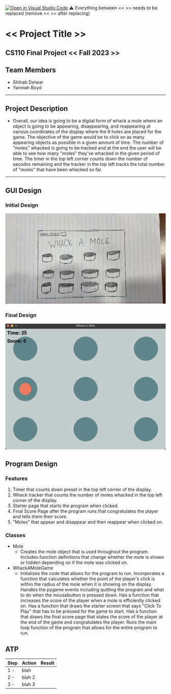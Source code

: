 [![Open in Visual Studio Code](https://classroom.github.com/assets/open-in-vscode-718a45dd9cf7e7f842a935f5ebbe5719a5e09af4491e668f4dbf3b35d5cca122.svg)](https://classroom.github.com/online_ide?assignment_repo_id=12763064&assignment_repo_type=AssignmentRepo)
:warning: Everything between << >> needs to be replaced (remove << >> after replacing)

# << Project Title >>
## CS110 Final Project  << Fall 2023 >>

## Team Members

- Shihab Delwar
- Yanniah Boyd
***

## Project Description

- Overall, our idea is going to be a digital form of whack a mole where an object is going to be appearing, disappearing, and reappearing at various coordinates of the display where the 9 holes are placed for the game. The objective of the game would be to click on as many appearing objects as possible in a given amount of time. The number of "moles" whacked is going to be tracked and at the end the user will be able to see how many "moles" they've whacked in the given period of time. The timer in the top left corner counts down the number of secodns remaining and the tracker in the top left tracks the total number of "moles" that have been whacked so far. 

***    

## GUI Design

### Initial Design

![initial gui](assets/gui.jpg)

### Final Design

![final gui](assets/finalgui.png)

## Program Design

### Features

1. Timer that counts down preset in the top left corner of the display.
2. Whack tracker that counts the number of moles whacked in the top left corner of the display.
3. Starter page that starts the program when clicked.
4. Final Score Page after the program runs that congratulates the player and tells them their score.
5. "Moles" that appear and disappear and then reappear when clicked on.

### Classes

- Mole
    - Creates the mole object that is used throughout the program. Includes function definitions that change whether the mole is shown or hidden depending on if the mole was clicked on.
- WhackAMoleGame
    - Initializes the code that allows for the program to run. Incorporates a function that calculates whether the point of the player's click is within the radius of the mole when it is showing on the display. Handles the pygame events including quitting the program and what to do when the mousebutton is pressed down. Has a function that increases the score of the player when a mole is efficiently clicked on. Has a function that draws the starter screen that says "Click To Play" that has to be pressed for the game to start. Has a function that draws the final score page that states the score of the player at the end of the game and congratulates the player. Runs the main loop function of the program that allows for the entire program to run. 

## ATP
| Step    | Action | Result | 
| -------- | ------- | -------|
| 1  -| blah    |
| 2 -| blah 2     |
| 3  -  | blah 3    |

